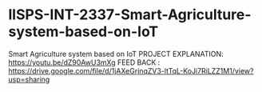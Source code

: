 # llSPS-INT-2337-Smart-Agriculture-system-based-on-IoT
Smart Agriculture system based on IoT
PROJECT EXPLANATION: https://youtu.be/dZ90AwU3mXg
FEED BACK : https://drive.google.com/file/d/1jAXeGrjnqZV3-ltTqL-KoJi7RiLZZ1M1/view?usp=sharing

